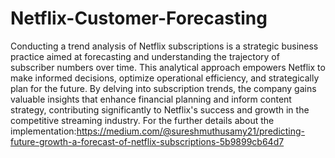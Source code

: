 # Netflix-Customer-Forecasting

Conducting a trend analysis of Netflix subscriptions is a strategic business practice aimed at forecasting and understanding the trajectory of subscriber numbers over time. This analytical approach empowers Netflix to make informed decisions, optimize operational efficiency, and strategically plan for the future. By delving into subscription trends, the company gains valuable insights that enhance financial planning and inform content strategy, contributing significantly to Netflix's success and growth in the competitive streaming industry.
For the further details about the implementation:https://medium.com/@sureshmuthusamy21/predicting-future-growth-a-forecast-of-netflix-subscriptions-5b9899cb64d7 
